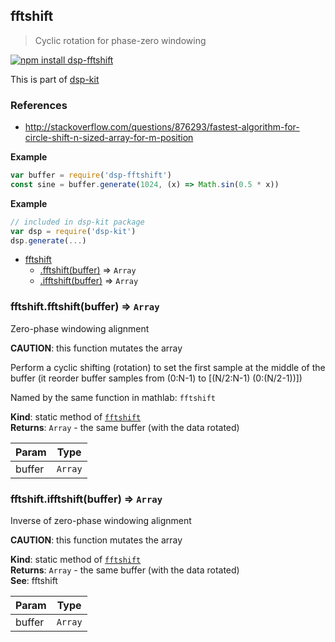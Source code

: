 <a name="module_fftshift"></a>

## fftshift
> Cyclic rotation for phase-zero windowing

[![npm install dsp-fftshift](https://nodei.co/npm/dsp-fftshift.png?mini=true)](https://npmjs.org/package/dsp-fftshift/)

This is part of [dsp-kit](https://github.com/oramics/dsp-kit)

### References
- http://stackoverflow.com/questions/876293/fastest-algorithm-for-circle-shift-n-sized-array-for-m-position

**Example**  
```js
var buffer = require('dsp-fftshift')
const sine = buffer.generate(1024, (x) => Math.sin(0.5 * x))
```
**Example**  
```js
// included in dsp-kit package
var dsp = require('dsp-kit')
dsp.generate(...)
```

* [fftshift](#module_fftshift)
    * [.fftshift(buffer)](#module_fftshift.fftshift) ⇒ <code>Array</code>
    * [.ifftshift(buffer)](#module_fftshift.ifftshift) ⇒ <code>Array</code>

<a name="module_fftshift.fftshift"></a>

### fftshift.fftshift(buffer) ⇒ <code>Array</code>
Zero-phase windowing alignment

__CAUTION__: this function mutates the array

Perform a cyclic shifting (rotation) to set the first sample at the middle
of the buffer (it reorder buffer samples from (0:N-1) to [(N/2:N-1) (0:(N/2-1))])

Named by the same function in mathlab: `fftshift`

**Kind**: static method of <code>[fftshift](#module_fftshift)</code>  
**Returns**: <code>Array</code> - the same buffer (with the data rotated)  

| Param | Type |
| --- | --- |
| buffer | <code>Array</code> | 

<a name="module_fftshift.ifftshift"></a>

### fftshift.ifftshift(buffer) ⇒ <code>Array</code>
Inverse of zero-phase windowing alignment

__CAUTION__: this function mutates the array

**Kind**: static method of <code>[fftshift](#module_fftshift)</code>  
**Returns**: <code>Array</code> - the same buffer (with the data rotated)  
**See**: fftshift  

| Param | Type |
| --- | --- |
| buffer | <code>Array</code> | 

